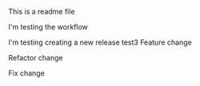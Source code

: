 This is a readme file

I'm testing the workflow

I'm testing creating a new release
test3
Feature change

Refactor change

Fix change
